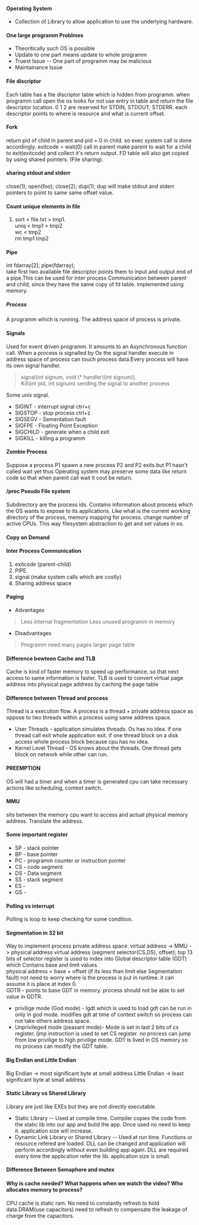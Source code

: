 #### Operating System
* Collection of Library to allow application to use the underlying hardware.

#### One large programm Problmes
* Theoritically such OS is possible
* Update to one part means update to whole programm
* Truest Issue -- One part of programm may be malicious
* Maintainance Issue

#### File discriptor
Each table has a file discriptor table which is hidden from programm. when programm call open the os looks for not use entry in table and return the file descriptor location.
0 1 2 are reserved for STDIN, STDOUT, STDERR.
each descriptor points to where is resource and what is current offset.

#### Fork
return pid of child in parent and pid = 0 in child. so exec system call is done accordingly.
exitcode = wait(0) call in parent make parent to wait for a child to exit(exitcode) and collect it's return output. FD table will also get copied by using shared pointers. (File sharing).

#### sharing stdout and stderr
close(1); open(foo); close(2); dup(1);
dup will make stdout and stderr pointers to point to same same offset value.

#### Count unique elements in file
1. sort < file.txt > tmp1.   
uniq < tmp1 > tmp2 <br>
wc < tmp2 <br>
rm tmp1 tmp2

#### Pipe
int fdarray[2];
pipe(fdarray); <br>
take first two available file descriptor points them to input and output end of a pipe.This can be used for inter process Communication between parent and child, since they have the same copy of fd table. implemented using memory.

##### Process
A programm which is running. The address space of process is private.

#### Signals
Used for event driven programm. It amounts to an Asynchronous function call. When a process is signalled by Os the signal handler execute in address space of process can touch process data.Every process will have its own signal handler.
> signal(int signum, void (* handler)(int signum)). <br>
> Kill(int pid, int signum) sending the signal to another process

Some unix signal. <br>
* SIGINT - interrupt signal ctrr+c
* SIGSTOP - stop process ctrl+z
* SIGSEGV - Sementation fault
* SIGFPE - Floating Point Exception
* SIGCHILD - generate when a child exit
* SIGKILL - killing a programm


#### Zombie Process
Suppose a process P1 spawn a new process P2 and P2 exits.but P1 hasn't called wait yet thus Operating system may preserve some data like return code so that when parent call wait it cout be return.

#### /proc Pseudo File system
Subdirectory are the process ids. Contains information about process which the OS wants to expose to its applications. Like what is the current working directory of the process, memory mapping for process. change number of active CPUs.
This way filesystem abstraction to get and set values in os.


#### Copy on Demand


#### Inter Process Communication
1. exitcode (parent-child)
2. PIPE
3. signal (make system calls which are costly)
4. Sharing address space



#### Paging
* Advantages
> Less internal fragmentation
> Less unused programm in memory

* Disadvantages
> Programm need many pages larger page table

#### Difference bewteen Cache and TLB
Cache is kind of faster memory to speed up performance, so that next access to same information is faster.
TLB is used to convert virtual page address into physical page address by caching the page table


#### Difference between Thread and process
Thread is a execution flow. A process is a thread + private address space as oppose to two threads within a process using same address space.
* User Threads - application simulates threads. Os has no idea. if one thread call exit whole application exit. if one thread block on a disk access whole process block because cpu has no idea.
* Kernel Level Thread - OS knows about the threads. One thread gets block on network while other can run.

#### PREEMPTION
OS will had a timer and when a timer is generated cpu can take necessary actions like scheduling, context switch.

#### MMU
sits between the memory cpu want to access and actual physical memory address. Translate the address.

#### Some important register
* SP - stack pointer
* BP - base pointer
* PC - programm counter or instruction pointer
* CS - code segment
* DS - Data segment
* SS - stack segment
* ES -
* GS -


#### Polling vs interrupt
Polling is loop to keep checking for some condition.

#### Segmentation in 32 bit
Way to implement process private address space.
virtual address -> MMU -> physical address
virtual address (segment selector(CS,DS), offset);
top 13 bits of selector register is used to index into Global descriptor table (GDT) which Contains base and limit values. <br>
physical address = base + offset (if its less than limit else Segmentation fault) not need to worry where is the process is put in runtime. it can assume it is place at index 0. <br>
GDTR - points to base GDT in memory. process should not be able to set value in GDTR.
* privilige mode (God mode) - lgdt which is used to load gdt can be run in only in god mode. modifies gdt at time of context switch so process can not take others address space.
* Unprivileged mode (peasant mode)-
Mode is set in last 2 bits of cs register. ljmp instruction is used to set CS register. no process can jump from low privilige to high privilige mode. GDT is lived in OS memory so no process can modify the GDT table.


#### Big Endian and Little Endian
Big Endian -> most significant byte at small address
Little Endian -> least significant byte at small address

#### Static Library vs Shared Library
Library are just like EXEs but they are not directly executable.
* Static Library -- Used at compile time. Compiler copies the code from the static lib into our app and build the app. Once used no need to keep it. application size will increase.
* Dynamic Link Library or Shared Library -- Used at run time. Functions or resource refered are loaded. DLL can be changed and application will perform accordingly without even building app again. DLL are required every time the application refer the lib. application size is small.

#### Difference Between Semaphore and mutex
#### Why is cache needed? What happens when we watch the video? Who allocates memory to process?
CPU cache is static ram. No need to constantly refresh to hold data.DRAM(use capacitors) need to refresh to compensate the leakage of charge from the capacitors.
